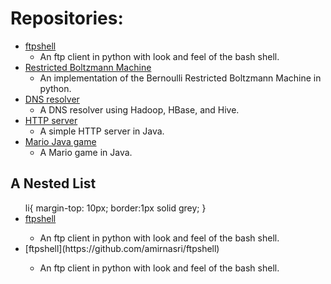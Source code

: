 # Repositories:
* [ftpshell](https://github.com/amirnasri/ftpshell)
  * An ftp client in python with look and feel of the bash shell.
* [Restricted Boltzmann Machine](https://github.com/amirnasri/Restricted_Boltzmann_Machine)
  * An implementation of the Bernoulli Restricted Boltzmann Machine in python.
* [DNS resolver](https://github.com/amirnasri/HBase_DNS_resolver)
  * A DNS resolver using Hadoop, HBase, and Hive.
* [HTTP server](https://github.com/amirnasri/Java_HTTP_server)
  * A simple HTTP server in Java.
* [Mario Java game](https://github.com/amirnasri/Java_game)
  * A Mario game in Java.

<html>
<body>

<h2>A Nested List</h2>

<ul>
li{
    margin-top: 10px;
    border:1px solid grey;
}
<li> <a href="https://github.com/amirnasri/ftpshell"> ftpshell </a> </li>
    <ul>
    <li> An ftp client in python with look and feel of the bash shell.</li>
    </ul>
  <li>[ftpshell](https://github.com/amirnasri/ftpshell)</li>
    <ul>
    <li> An ftp client in python with look and feel of the bash shell.</li>
    </ul>
</ul>

</body>
</html>


